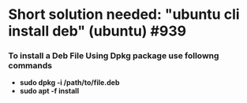 # Short solution needed: "ubuntu cli install deb" (ubuntu) #939

### To install a Deb File Using Dpkg package use followng commands

- **sudo dpkg -i /path/to/file.deb**
- **sudo apt -f install**
